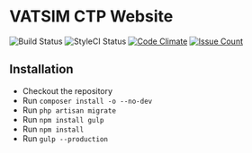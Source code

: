 # VATSIM CTP Website

![Build Status](https://travis-ci.org/vatsim-ctp/website.svg?branch=develop)
![StyleCI Status](https://styleci.io/repos/71746664/shield?branch=develop)
[![Code Climate](https://codeclimate.com/github/vatsim-ctp/website/badges/gpa.svg)](https://codeclimate.com/github/vatsim-ctp/website)
[![Issue Count](https://codeclimate.com/github/vatsim-ctp/website/badges/issue_count.svg)](https://codeclimate.com/github/vatsim-ctp/website)

## Installation

* Checkout the repository
* Run `composer install -o --no-dev`
* Run `php artisan migrate`
* Run `npm install gulp`
* Run `npm install`
* Run `gulp --production`
